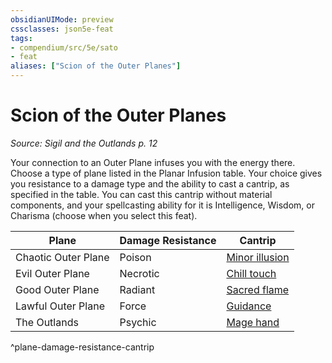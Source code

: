 ```yaml
---
obsidianUIMode: preview
cssclasses: json5e-feat
tags:
- compendium/src/5e/sato
- feat
aliases: ["Scion of the Outer Planes"]
---
```

# Scion of the Outer Planes
*Source: Sigil and the Outlands p. 12*  

Your connection to an Outer Plane infuses you with the energy there. Choose a type of plane listed in the Planar Infusion table. Your choice gives you resistance to a damage type and the ability to cast a cantrip, as specified in the table. You can cast this cantrip without material components, and your spellcasting ability for it is Intelligence, Wisdom, or Charisma (choose when you select this feat).

| Plane | Damage Resistance | Cantrip |
|-------|-------------------|---------|
| Chaotic Outer Plane | Poison | [Minor illusion](/Systems/5e/spells/minor-illusion.md) |
| Evil Outer Plane | Necrotic | [Chill touch](/Systems/5e/spells/chill-touch.md) |
| Good Outer Plane | Radiant | [Sacred flame](/Systems/5e/spells/sacred-flame.md) |
| Lawful Outer Plane | Force | [Guidance](/Systems/5e/spells/guidance.md) |
| The Outlands | Psychic | [Mage hand](/Systems/5e/spells/mage-hand.md) |
^plane-damage-resistance-cantrip